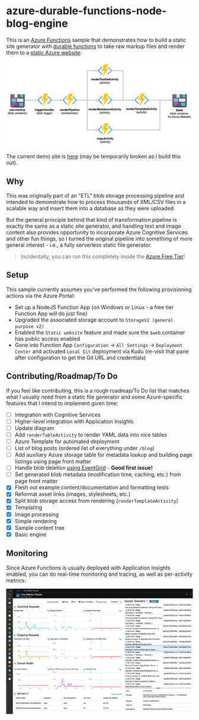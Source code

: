 # azure-durable-functions-node-blog-engine

This is an [Azure Functions][azf] sample that demonstrates how to build a static site generator with [durable functions][azdf] to take raw markup files and render them to a [static Azure website][saw]:

![diagram](sampleContent/docs/internals/diagram.png)

The current demo site is [here](http://acmeblogenginebfa7.z6.web.core.windows.net) (may be temporarily broken as I build this out).

## Why

This was originally part of an "ETL" blob storage processing pipeline and intended to demonstrate how to process thousands of XML/CSV files in a scalable way and insert them into a database as they were uploaded.

But the general principle behind that kind of transformation pipeline is exactly the same as a static site generator, and handling text and image content also provides opportunity to incorporate Azure Cognitive Services and other fun things, so I turned the original pipeline into something of more general interest - i.e., a fully serverless static file generator.

> Incidentally, you can run this completely inside the [Azure Free Tier][azfree]!

## Setup

This sample currently assumes you've performed the following provisioning actions via the Azure Portal:

- Set up a NodeJS Function App (on Windows or Linux - a free tier Function App will do just fine)
- Upgraded the associated storage account to `StorageV2 (general purpose v2)`
- Enabled the `Static website` feature and made sure the `$web` container has public access enabled
- Gone into Function App `Configuration` -> `All Settings` -> `Deployment Center` and activated `Local Git` deployment via Kudu (re-visit that pane after configuration to get the Git URL and credentials)

## Contributing/Roadmap/To Do

If you feel like contributing, this is a rough roadmap/To Do list that matches what I usually need from a static file generator and some Azure-specific features that I intend to implement given time:

- [ ] Integration with Cognitive Services
- [ ] Higher-level integration with Application Insights
- [ ] Update diagram
- [ ] Add `renderTableActivity` to render YAML data into nice tables
- [ ] Azure Template for automated deployment
- [ ] List of blog posts (ordered list of everything under `/blog`)
- [ ] Add auxiliary Azure storage table for metadata lookup and building page listings using page front matter
- [ ] Handle blob deletion [using EventGrid](https://docs.microsoft.com/en-us/azure/storage/blobs/storage-blob-event-quickstart) - **Good first issue!**
- [ ] Set generated blob metadata (modification time, caching, etc.) from page front matter
- [x] Flesh out example content/documentation and formatting tests
- [x] Reformat asset links (images, stylesheets, etc.)
- [x] Split blob storage access from rendering (`renderTemplateActivity`)
- [x] Templating
- [x] Image processing
- [x] Simple rendering
- [x] Sample content tree
- [x] Basic engine

## Monitoring

Since Azure Functions is usually deployed with Application Insights enabled, you can do real-time monitoring and tracing, as well as per-activity metrics:

![appinsights](sampleContent/docs/internals/appinsights.png)


[n]: http://nodejs.org
[azf]: https://docs.microsoft.com/en-us/azure/azure-functions/
[azdf]: https://docs.microsoft.com/en-us/azure/azure-functions/durable/durable-functions-overview
[azfree]: https://azure.microsoft.com/free/
[saw]: https://docs.microsoft.com/en-us/azure/storage/blobs/storage-blob-static-website

